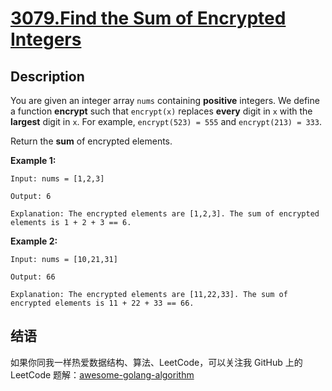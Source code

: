 # [3079.Find the Sum of Encrypted Integers][title]

## Description
You are given an integer array `nums` containing **positive** integers. We define a function **encrypt** such that `encrypt(x)` replaces **every** digit in `x` with the **largest** digit in `x`. For example, `encrypt(523) = 555` and `encrypt(213) = 333`.

Return the **sum** of encrypted elements.

**Example 1:**

```
Input: nums = [1,2,3]

Output: 6

Explanation: The encrypted elements are [1,2,3]. The sum of encrypted elements is 1 + 2 + 3 == 6.
```

**Example 2:**

```
Input: nums = [10,21,31]

Output: 66

Explanation: The encrypted elements are [11,22,33]. The sum of encrypted elements is 11 + 22 + 33 == 66.
```

## 结语

如果你同我一样热爱数据结构、算法、LeetCode，可以关注我 GitHub 上的 LeetCode 题解：[awesome-golang-algorithm][me]

[title]: https://leetcode.com/problems/find-the-sum-of-encrypted-integers/
[me]: https://github.com/kylesliu/awesome-golang-algorithm
